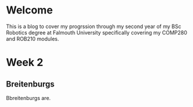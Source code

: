 # Welcome
This is a blog to cover my progrssion through my second year 
of my BSc Robotics degree at Falmouth University specifically covering
my COMP280 and ROB210 modules.

# Week 2
## Breitenburgs
Bbreitenburgs are.
